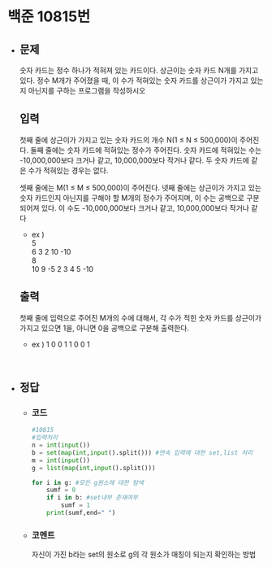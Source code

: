 # 백준 10815번

- ## 문제
    숫자 카드는 정수 하나가 적혀져 있는 카드이다. 상근이는 숫자 카드 N개를 가지고 있다. 정수 M개가 주어졌을 때, 이 수가 적혀있는 숫자 카드를 상근이가 가지고 있는지 아닌지를 구하는 프로그램을 작성하시오
    
    ## 입력
    첫째 줄에 상근이가 가지고 있는 숫자 카드의 개수 N(1 ≤ N ≤ 500,000)이 주어진다. 둘째 줄에는 숫자 카드에 적혀있는 정수가 주어진다. 숫자 카드에 적혀있는 수는 -10,000,000보다 크거나 같고, 10,000,000보다 작거나 같다. 두 숫자 카드에 같은 수가 적혀있는 경우는 없다.

    셋째 줄에는 M(1 ≤ M ≤ 500,000)이 주어진다. 넷째 줄에는 상근이가 가지고 있는 숫자 카드인지 아닌지를 구해야 할 M개의 정수가 주어지며, 이 수는 공백으로 구분되어져 있다. 이 수도 -10,000,000보다 크거나 같고, 10,000,000보다 작거나 같다
    - ex ) 
    <br> 5
    <br> 6 3 2 10 -10
    <br> 8
    <br> 10 9 -5 2 3 4 5 -10

    ## 출력
    첫째 줄에 입력으로 주어진 M개의 수에 대해서, 각 수가 적힌 숫자 카드를 상근이가 가지고 있으면 1을, 아니면 0을 공백으로 구분해 출력한다.
    - ex ) 1 0 0 1 1 0 0 1


<br>

- ## 정답

    - ### 코드

        ```python
        #10815
        #입력처리
        n = int(input())
        b = set(map(int,input().split())) #연속 입력에 대한 set,list 처리
        m = int(input())
        g = list(map(int,input().split()))

        for i in g: #모든 g원소에 대한 탐색
            sumf = 0
            if i in b: #set내부 존재여부
                sumf = 1
            print(sumf,end=" ")

        ```
    
    - ### 코멘트
        자신이 가진 b라는 set의 원소로 g의 각 원소가 매칭이 되는지 확인하는 방법

<br>